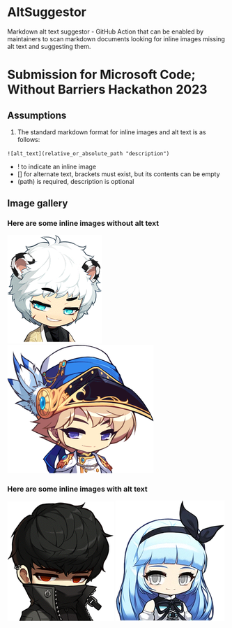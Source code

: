 # AltSuggestor
 Markdown alt text suggestor - GitHub Action that can be enabled by maintainers to scan markdown documents looking for inline images missing alt text and suggesting them. 

# Submission for Microsoft Code; Without Barriers Hackathon 2023

## Assumptions
1. The standard markdown format for inline images and alt text is as follows:

`
![alt_text](relative_or_absolute_path "description")
`

- ! to indicate an inline image
- [] for alternate text, brackets must exist, but its contents can be empty
- (path) is required, description is optional


## Image gallery

### Here are some inline images without alt text

![](/images/hoyoung.png "A screenshot of Hoyoung")
![](/images/phantom.png "A screenshot of Phantom")

### Here are some inline images with alt text
![Kain](/images/kain.png "A screenshot of Kain" )
![Ice Light](/images/icelight.png "A screenshot of Ice Lightning" )
